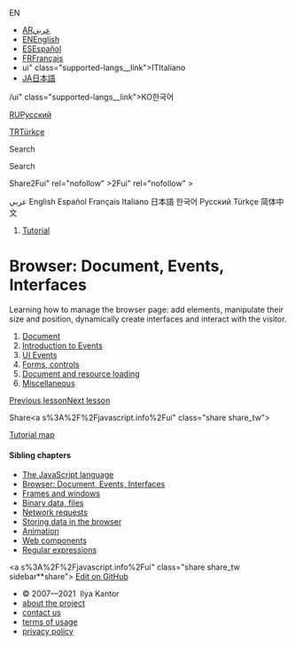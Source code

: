 EN

- <a href="https://ar.javascript.info/" class="supported-langs__link"><span class="supported-langs__brief">AR</span><span>عربي</span></a>
- <a href="ui.html" class="supported-langs__link"><span class="supported-langs__brief">EN</span><span>English</span></a>
- <a href="https://es.javascript.info/ui" class="supported-langs__link"><span class="supported-langs__brief">ES</span><span>Español</span></a>
- <a href="https://fr.javascript.info/ui" class="supported-langs__link"><span class="supported-langs__brief">FR</span><span>Français</span></a>
- ui" class="supported-langs__link"><span class="supported-langs__brief">IT</span><span>Italiano</span></a>
- <a href="https://ja.javascript.info/ui" class="supported-langs__link"><span class="supported-langs__brief">JA</span><span>日本語</span></a>

/ui" class="supported-langs__link"><span class="supported-langs__brief">KO</span><span>한국어</span></a>

<a href="ui%22" class="supported-langs__link"><span class="supported-langs__brief">RU</span><span>Русский</span></a>

<a href="https://tr.javascript.info/" class="supported-langs__link"><span class="supported-langs__brief">TR</span><span>Türkçe</span></a>

<a href="https://zh.javascript.info/ui" class="supported-langs__link"></a>

Search

Search

<span class="share-icons__title">Share</span>2Fui" rel="nofollow" &gt;2Fui" rel="nofollow" &gt;

عربي English Español Français Italiano 日本語 한국어 Русский Türkçe 简体中文

1.  <a href="index.html" class="breadcrumbs__link"><span class="breadcrumbs__hidden-text">Tutorial</span></a>

# Browser: Document, Events, Interfaces

Learning how to manage the browser page: add elements, manipulate their size and position, dynamically create interfaces and interact with the visitor.

1.  <a href="document.html" class="lessons-list__link">Document</a>
2.  <a href="events.html" class="lessons-list__link">Introduction to Events</a>
3.  <a href="event-details.html" class="lessons-list__link">UI Events</a>
4.  <a href="forms-controls.html" class="lessons-list__link">Forms, controls</a>
5.  <a href="loading.html" class="lessons-list__link">Document and resource loading</a>
6.  <a href="ui-misc.html" class="lessons-list__link">Miscellaneous</a>

<a href="bigint.html" class="page__nav page__nav_prev"><span class="page__nav-text"><span class="page__nav-text-shortcut"></span></span><span class="page__nav-text-alternate">Previous lesson</span></a><a href="document.html" class="page__nav page__nav_next"><span class="page__nav-text"><span class="page__nav-text-shortcut"></span></span><span class="page__nav-text-alternate">Next lesson</span></a>

<span class="share-icons__title">Share</span><a s%3A%2F%2Fjavascript.info%2Fui" class="share share_tw"></a><a href="https://www.facebook.com/sharer/sharer.php?s=100&amp;p%5Burl%5D=https%3A%2F%2Fjavascript.info%2Fui" class="share share_fb"></a>

<a href="tutorial/map.html" class="map"><span class="map__text">Tutorial map</span></a>

<a href="tutorial/map.html" class="map"></a>

#### Sibling chapters

- <a href="js.html" class="sidebar__link">The JavaScript language</a>
- <a href="ui.html" class="sidebar__link">Browser: Document, Events, Interfaces</a>
- <a href="frames-and-windows.html" class="sidebar__link">Frames and windows</a>
- <a href="binary.html" class="sidebar__link">Binary data, files</a>
- <a href="network.html" class="sidebar__link">Network requests</a>
- <a href="data-storage.html" class="sidebar__link">Storing data in the browser</a>
- <a href="animation.html" class="sidebar__link">Animation</a>
- <a href="web-components.html" class="sidebar__link">Web components</a>
- <a href="regular-expressions.html" class="sidebar__link">Regular expressions</a>

<a s%3A%2F%2Fjavascript.info%2Fui" class="share share_tw sidebar**share"></a><a href="https://www.facebook.com/sharer/sharer.php?s=100&amp;p%5Burl%5D=https%3A%2F%2Fjavascript.info%2Fui" class="share share_fb sidebar**share"></a> <a href="https://github.com/javascript-tutorial/en.javascript.info/blob/master/2-ui" class="sidebar__link">Edit on GitHub</a>

- © 2007—2021  Ilya Kantor
- <a href="about.html" class="page-footer__link">about the project</a>
- <a href="about.html#contact-us" class="page-footer__link">contact us</a>
- <a href="terms.html" class="page-footer__link">terms of usage</a>
- <a href="privacy.html" class="page-footer__link">privacy policy</a>
